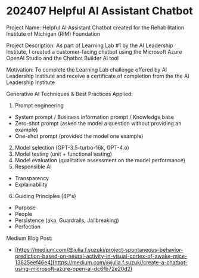 # 202407 Helpful AI Assistant Chatbot

Project Name: Helpful AI Assistant Chatbot created for the Rehabilitation Institute of Michigan (RIM) Foundation

Project Description: As part of Learning Lab #1 by the AI Leadership Institute, I created a customer-facing chatbot using the Microsoft Azure OpenAI Studio and the Chatbot Builder AI tool 

Motivation: To complete the Learning Lab challenge offered by AI Leadership Institute and receive a certificate of completion from the the AI Leadership Institute

Generative AI Techniques & Best Practices Applied:
1. Prompt engineering
  - System prompt / Business information prompt / Knowledge base
  - Zero-shot prompt (asked the model a question without providing an example)
  - One-shot prompt (provided the model one example)
2. Model selection (GPT-3.5-turbo-16k, GPT-4.o)
3. Model testing (unit + functional testing)
4. Model evaluation (qualitative assessment on the model performance)
5. Responsible AI
  - Transparency
  - Explainability
6. Guiding Principles (4P's)
  - Purpose
  - People
  - Persistence (aka. Guardrails, Jailbreaking)
  - Perfection

Medium Blog Post:

- [https://medium.com/@julia.f.suzuki/project-spontaneous-behavior-prediction-based-on-neural-activity-in-visual-cortex-of-awake-mice-13625eef46e4](https://medium.com/@julia.f.suzuki/create-a-chatbot-using-microsoft-azure-open-ai-dc6fb72e20d2)
